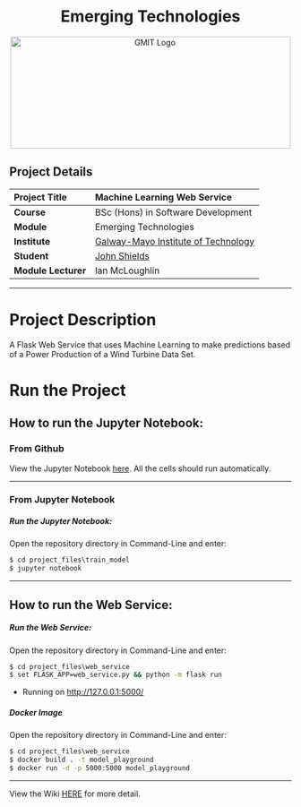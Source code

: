 <h1 align="center">Emerging Technologies</h1>

<a href="https://www.gmit.ie/" >
<p align="center"><img src="https://i.ibb.co/f1ZQSkt/logo-gmit.png"
alt="GMIT Logo" width="500" height="200"/>
</p></a>

## Project Details
| **Project Title** | Machine Learning Web Service |
| :------------- |:-------------|
| **Course**              | BSc (Hons) in Software Development |
| **Module**              | Emerging Technologies |
| **Institute**           | [Galway-Mayo Institute of Technology](https://www.gmit.ie/) |
| **Student**            | [John Shields](https://github.com/johnshields) |
| **Module Lecturer**     | Ian McLoughlin |

***
# Project Description 
A Flask Web Service that uses Machine Learning to make predictions based of a Power Production of a Wind Turbine Data Set.

# Run the Project
## How to run the Jupyter Notebook:
### From Github
View the Jupyter Notebook [here](https://github.com/johnshields/EMT_PROJECT/blob/main/project_files/train-model/train-model.ipynb). All the cells should run automatically.
***
### From Jupyter Notebook
##### Run the Jupyter Notebook:
Open the repository directory in Command-Line and enter:
```cmd
$ cd project_files\train_model
$ jupyter notebook
```
***

## How to run the Web Service:
##### Run the Web Service:
Open the repository directory in Command-Line and enter:
```cmd
$ cd project_files\web_service
$ set FLASK_APP=web_service.py && python -m flask run
```
* Running on http://127.0.0.1:5000/

##### Docker Image
Open the repository directory in Command-Line and enter:
```cmd
$ cd project_files\web_service
$ docker build . -t model_playground
$ docker run -d -p 5000:5000 model_playground
```
***
View the Wiki [HERE](https://github.com/johnshields/EMT_PROJECT/wiki) for more detail.
